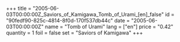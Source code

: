 +++
title = "2005-06-03T00:00:00Z_Saviors_of_Kamigawa_Tomb_of_Urami_[en]_false"
id = "90fedf90-825c-4814-8f0d-170f537db44c"
date = "2005-06-03T00:00:00Z"
name = "Tomb of Urami"
lang = ["en"]
price = "0.42"
quantity = 1
foil = false
set = "Saviors of Kamigawa"
+++

